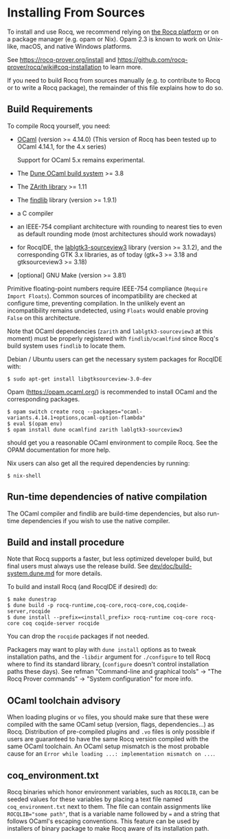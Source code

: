 Installing From Sources
=======================

To install and use Rocq, we recommend relying on [the Rocq
platform](https://github.com/coq/platform/) or on a package manager
(e.g. opam or Nix). Opam 2.3 is known to work on Unix-like, macOS, and
native Windows platforms.

See https://rocq-prover.org/install and
https://github.com/rocq-prover/rocq/wiki#coq-installation to learn more.

If you need to build Rocq from sources manually (e.g. to
contribute to Rocq or to write a Rocq package), the remainder of this
file explains how to do so.

Build Requirements
------------------

To compile Rocq yourself, you need:

- [OCaml](https://ocaml.org/) (version >= 4.14.0)
  (This version of Rocq has been tested up to OCaml 4.14.1, for the 4.x series)

  Support for OCaml 5.x remains experimental.

- The [Dune OCaml build system](https://github.com/ocaml/dune/) >= 3.8

- The [ZArith library](https://github.com/ocaml/Zarith) >= 1.11

- The [findlib](http://projects.camlcity.org/projects/findlib.html) library (version >= 1.9.1)

- a C compiler

- an IEEE-754 compliant architecture with rounding to nearest
  ties to even as default rounding mode (most architectures
  should work nowadays)

- for RocqIDE, the
  [lablgtk3-sourceview3](https://github.com/garrigue/lablgtk) library
  (version >= 3.1.2), and the corresponding GTK 3.x libraries, as
  of today (gtk+3 >= 3.18 and gtksourceview3 >= 3.18)

- [optional] GNU Make (version >= 3.81)

Primitive floating-point numbers require IEEE-754 compliance
(`Require Import Floats`). Common sources of incompatibility
are checked at configure time, preventing compilation. In the
unlikely event an incompatibility remains undetected, using `Floats`
would enable proving `False` on this architecture.

Note that OCaml dependencies (`zarith` and `lablgtk3-sourceview3` at
this moment) must be properly registered with `findlib/ocamlfind`
since Rocq's build system uses `findlib` to locate them.

Debian / Ubuntu users can get the necessary system packages for
RocqIDE with:

    $ sudo apt-get install libgtksourceview-3.0-dev

Opam (https://opam.ocaml.org/) is recommended to install OCaml and
the corresponding packages.

    $ opam switch create rocq --packages="ocaml-variants.4.14.1+options,ocaml-option-flambda"
    $ eval $(opam env)
    $ opam install dune ocamlfind zarith lablgtk3-sourceview3

should get you a reasonable OCaml environment to compile Rocq. See the
OPAM documentation for more help.

Nix users can also get all the required dependencies by running:

    $ nix-shell

Run-time dependencies of native compilation
-------------------------------------------

The OCaml compiler and findlib are build-time dependencies, but also
run-time dependencies if you wish to use the native compiler.

Build and install procedure
---------------------------

Note that Rocq supports a faster, but less optimized developer build,
but final users must always use the release build. See
[dev/doc/build-system.dune.md](dev/doc/build-system.dune.md)
for more details.

To build and install Rocq (and RocqIDE if desired) do:

    $ make dunestrap
    $ dune build -p rocq-runtime,coq-core,rocq-core,coq,coqide-server,rocqide
    $ dune install --prefix=<install_prefix> rocq-runtime coq-core rocq-core coq coqide-server rocqide

You can drop the `rocqide` packages if not needed.

Packagers may want to play with `dune install` options as to tweak
installation paths, and the `-libdir` argument for `./configure` to tell Rocq
where to find its standard library, (`configure` doesn't control
installation paths these days). See refman "Command-line and graphical tools"
-> "The Rocq Prover commands" -> "System configuration" for more info.

OCaml toolchain advisory
------------------------

When loading plugins or `vo` files, you should make sure that these
were compiled with the same OCaml setup (version, flags,
dependencies...) as Rocq.  Distribution of pre-compiled plugins and
`.vo` files is only possible if users are guaranteed to have the same
Rocq version compiled with the same OCaml toolchain.  An OCaml setup
mismatch is the most probable cause for an `Error while loading ...:
implementation mismatch on ...`.

coq_environment.txt
-------------------
Rocq binaries which honor environment variables, such as `ROCQLIB`, can
be seeded values for these variables by placing a text file named
`coq_environment.txt` next to them. The file can contain assignments
like `ROCQLIB="some path"`, that is a variable name followed by `=` and
a string that follows OCaml's escaping conventions. This feature can be
used by installers of binary package to make Rocq aware of its installation
path.
